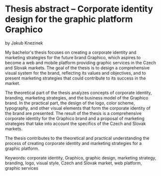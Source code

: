 # Thesis abstract – Corporate identity design for the graphic platform Graphico

by Jakub Knezinek


My bachelor's thesis focuses on creating a corporate identity and marketing strategies for the future brand Graphico, which aspires to become a web and mobile platform providing graphic services in the Czech and Slovak markets. The goal of the thesis is to design a comprehensive visual system for the brand, reflecting its values and objectives, and to present marketing strategies that could contribute to its success in the market.

The theoretical part of the thesis analyzes concepts of corporate identity, branding, marketing strategies, and the business model of the Graphico brand. In the practical part, the design of the logo, color scheme, typography, and other visual elements that form the corporate identity of the brand are presented. The result of the thesis is a comprehensive corporate identity for the Graphico brand and a proposal of marketing strategies that take into account the specifics of the Czech and Slovak markets.

The thesis contributes to the theoretical and practical understanding the process of creating corporate identity and marketing strategies for a graphic platform.


Keywords: corporate identity, Graphico, graphic design, marketing strategy, branding, logo, visual style, Czech and Slovak market, web platform, graphic services
